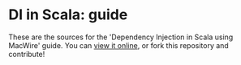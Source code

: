 # DI in Scala: guide

These are the sources for the 'Dependency Injection in Scala using MacWire' guide. You can [view it online](http://scaladi.github.io), or fork this repository and contribute!